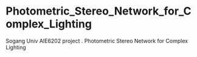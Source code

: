 # Photometric_Stereo_Network_for_Complex_Lighting
Sogang Univ AIE6202 project . Photometric Stereo Network for Complex Lighting
